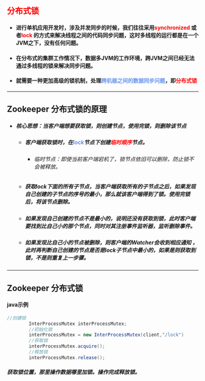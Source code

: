 ## <font color='red'>分布式锁</font>



- #### 进行单机应用开发时，涉及并发同步的时候，我们往往采用<font color='red'>synchronized</font> 或者<font color='red'>lock</font> 的方式来解决线程之间的代码同步问题，这时多线程的运行都是在一个JVM之下，没有任何问题。

- #### 在分布式的集群工作情况下，数据多JVM的工作环境，跨JVM之间已经无法通过多线程的锁来解决同步问题。

- #### 就需要一种更加高级的锁机制，处理<font color='cornflowerblue'>跨机器之间的数据同步问题</font>，即<font color='red'>分布式锁</font>





<hr>



## Zookeeper 分布式锁的原理



- ##### 核心思想：当客户端想要获取锁，则创建节点，使用完锁，则删除该节点

  - ##### 客户端获取锁时，在<font color='cornflowerblue'>lock</font>节点下创建<font color='red'>临时顺序</font>节点。

    - ###### 临时节点：即使当前客户端宕机了，锁节点依旧可以删除，防止锁不会被释放。

  - ##### 获取lock下面的所有子节点，当客户端获取所有的子节点之后，如果发现自己创建的子节点的序号的最小，那么就该客户端得到了锁。使用完锁后，将该节点删除。

  - ##### 如果发现自己创建的节点不是最小的，说明还没有获取到锁，此时客户端要找到比自己小的那个节点，同时对其注册事件监听器，监听删除事件。

  - ##### 如果发现比自己小的节点被删除，则客户端的Watcher会收到相应通知 ，此时再判断自己创建的节点是否是lock子节点中最小的，如果是则获取到锁，不是则重复上一步骤。





<hr>



## Zookeeper 分布式锁



#### java示例

```java
//创建锁
        InterProcessMutex interProcessMutex;
        //初始化锁
        interProcessMutex = new InterProcessMutex(client,"/lock")
        //获取锁
        interProcessMutex.acquire();
        //释放锁
        interProcessMutex.release();
```



##### 获取锁位置，那里操作数据哪里加锁。操作完成释放锁。
